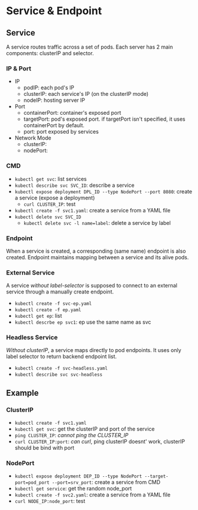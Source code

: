 # Service & Endpoint
## Service
A service routes traffic across a set of pods.
Each server has 2 main components: clusterIP and selector. 

### IP & Port
- IP
  - podIP: each pod's IP
  - clusterIP: each service's IP (on the clusterIP mode) 
  - nodeIP: hosting server IP
- Port
  - containerPort: container's exposed port
  - targetPort: pod's exposed port. if targetPort isn't specified, it uses containerPort by default. 
  - port: port exposed by services
- Network Mode
  - clusterIP: 
  - nodePort: 

### CMD
- `kubectl get svc`: list services
- `kubectl describe svc SVC_ID`: describe a service
- `kubectl expose deployment DPL_ID --type NodePort --port 8080`: create a service (expose a deployment)
  - `curl CLUSTER_IP`: test
- `kubectl create -f svc1.yaml`: create a service from a YAML file
- `kubectl delete svc SVC_ID`
  - `kubectl delete svc -l name=label`: delete a service by label

### Endpoint
When a service is created, a corresponding (same name) endpoint is also created. 
Endpoint maintains mapping between a service and its alive pods. 

### External Service
A service *without label-selector* is supposed to connect to an external service through a manually create endpoint. 
- `kubectl create -f svc-ep.yaml`
- `kubectl create -f ep.yaml`
- `kubectl get ep`: list
- `kubectl descrbe ep svc1`: ep use the same name as svc

### Headless Service
*Without clusterIP*, a service maps directly to pod endpoints.
It uses only label selector to return backend endpoint list.  
- `kubectl create -f svc-headless.yaml`
- `kubectl describe svc svc-headless`


## Example
### ClusterIP
- `kubectl create -f svc1.yaml`
- `kubectl get svc`: get the clusterIP and port of the service
- `ping CLUSTER_IP`: *cannot ping the CLUSTER_IP*
- `curl CLUSTER_IP:port`: *can curl*, ping clusterIP doesnt' work, clusterIP should be bind with port
  
### NodePort
- `kubectl expose deployment DEP_ID --type NodePort --target-port=pod_port --port=srv_port`: create a service from CMD
- `kubectl get service`: get the random node_port
- `kubectl create -f svc2.yaml`: create a service from a YAML file
- `curl NODE_IP:node_port`: test
